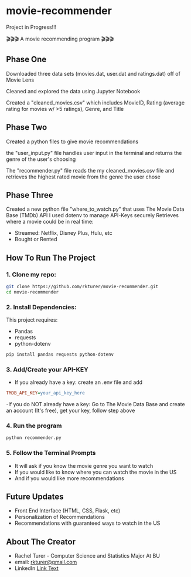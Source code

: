 # movie-recommender
Project in Progress!!!

🎬🎬🎬 A movie recommending program 🎬🎬🎬

## Phase One

Downloaded three data sets (movies.dat, user.dat and ratings.dat) off of Movie Lens 

Cleaned and explored the data using Jupyter Notebook 

Created a "cleaned_movies.csv" which includes MovieID, Rating (average rating for movies w/ >5 ratings), Genre, and Title

## Phase Two

Created a python files to give movie recommendations

the "user_input.py" file handles user input in the terminal and returns the genre of the user's choosing

The  "recommender.py" file reads the my cleaned_movies.csv file and retrieves the highest rated movie from the genre the user chose

## Phase Three

Created a new python file "where_to_watch.py" that uses The Movie Data Base (TMDb) API 
I used dotenv to manage API-Keys securely 
Retrieves where a movie could be in real time:
  - Streamed: Netflix, Disney Plus, Hulu, etc 
  - Bought or Rented

## How To Run The Project
### 1. Clone my repo:
```bash
git clone https://github.com/rkturer/movie-recommender.git
cd movie-recommender
```

### 2. Install Dependencies:
This project requires:
* Pandas
* requests
* python-dotenv

```bash
pip install pandas requests python-dotenv
```

### 3. Add/Create your API-KEY
- If you already have a key: create an .env file and add
```ini
TMDB_API_KEY=your_api_key_here
```
-If you do NOT already have a key: Go to The Movie Data Base and create an account (It's free), get your key, follow step above

### 4. Run the program
```bash
python recommender.py
```

### 5. Follow the Terminal Prompts
- It will ask if you know the movie genre you want to watch
- If you would like to know where you can watch the movie in the US
- And if you would like more recommendations

## Future Updates
- Front End Interface (HTML, CSS, Flask, etc)
- Personalization of Recommendations
- Recommendations with guaranteed ways to watch in the US

## About The Creator
- Rachel Turer - Computer Science and Statistics Major At BU
- email: rkturer@gmail.com
- LinkedIn [Link Text](https://www.linkedin.com/in/rkturer/)





